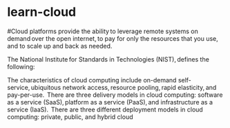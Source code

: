 # learn-cloud
#Cloud platforms provide the ability to leverage remote systems on demand over the open internet, to pay for only the resources that you use, and to scale up and back as needed. 

The National Institute for Standards in Technologies (NIST), defines the following:

The characteristics of cloud computing include on-demand self-service, ubiquitous network access, resource pooling, rapid elasticity, and pay-per-use. 
There are three delivery models in cloud computing: software as a service (SaaS), platform as a service (PaaS), and infrastructure as a service (IaaS). 
There are three different deployment models in cloud computing: private, public, and hybrid cloud
